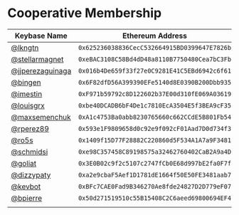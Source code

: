 # Cooperative Membership
| Keybase Name | Ethereum Address |
|----------|:-------------:|
| <a target="_blank" href="https://keybase.io/lkngtn">@lkngtn</a> |  `0x625236038836CecC532664915BD0399647E7826b` |
| <a target="_blank" href="https://keybase.io/stellarmagnet">@stellarmagnet</a> | `0xeBAC3108C58Bd4dD48a8110B7750480Cea7bC3Fb`  |
| <a target="_blank" href="https://keybase.io/jjperezaguinaga">@jjperezaguinaga</a> | `0x016b4De659f33f27e0C9281E41C5EBd6942c6f61` |
| <a target="_blank" href="https://keybase.io/bingen">@bingen</a> | `0x6F82dfD56A399390EFe5140d8E0390B200Dbb935` |
| <a target="_blank" href="https://keybase.io/imestin">@imestin</a>  | `0xF971b59792c8D122602b37E00d310fE069A03619` |
| <a target="_blank" href="https://keybase.io/louisgrx">@louisgrx</a> | `0xbe40DCADB6bF4De1c7810EcA3504E5f3BEA9cF35` |
| <a target="_blank" href="https://keybase.io/maxsemenchuk">@maxsemenchuk</a> | `0xA1c4753Ba0abb8230765660c662CCdE5B801Fb54` |
| <a target="_blank" href="https://keybase.io/rperez89">@rperez89</a>  | `0x593e1F9809658d0c92e9f092cF01Aad7D0d734f3` |
| <a target="_blank" href="https://keybase.io/ro5s">@ro5s</a> | `0x1409f15D77F28882C220860d5F534A1A7a9F3481` |
| <a target="_blank" href="https://keybase.io/schmidsi">@schmidsi</a> | `0xe98C357458C89198575a32462760402CaB2A9a4D` |
| <a target="_blank" href="https://keybase.io/goliat">@goliat</a> | `0x3E0B02c9f2c5107c2747fCb0E68d997bE2fa0F7f` |
| <a target="_blank" href="https://keybase.io/dizzypaty">@dizzypaty</a> | `0xa2e9cbaF5Aef1D1781dE1664f50E50FE3481aab7` |
| <a target="_blank" href="https://keybase.io/kevbot">@kevbot</a> | `0xBFc7CAE0Fad9B346270Ae8fde24827D2D779eF07` |
| <a target="_blank" href="https://keybase.io/bpierre">@bpierre</a> | `0x50d271519510c55B15408C2C6aeed69800694EF4` |
| | |
